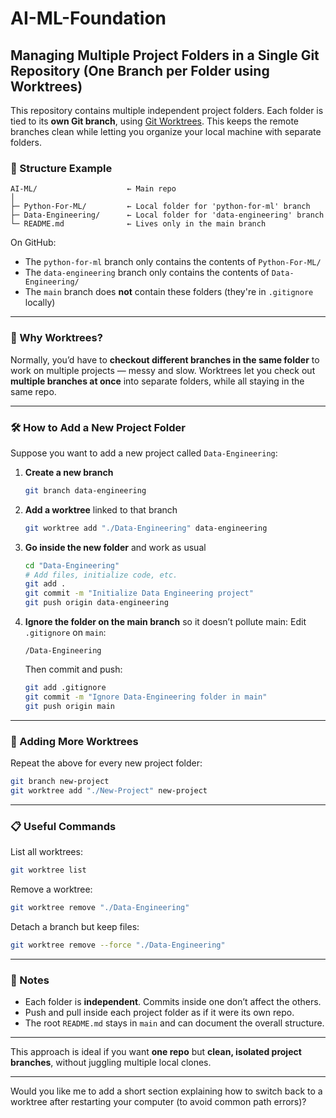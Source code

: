 # AI-ML-Foundation


## Managing Multiple Project Folders in a Single Git Repository (One Branch per Folder using Worktrees)

This repository contains multiple independent project folders.
Each folder is tied to its **own Git branch**, using [Git Worktrees](https://git-scm.com/docs/git-worktree). This keeps the remote branches clean while letting you organize your local machine with separate folders.

### 📁 Structure Example

```
AI-ML/                    ← Main repo
│
├─ Python-For-ML/         ← Local folder for 'python-for-ml' branch
├─ Data-Engineering/      ← Local folder for 'data-engineering' branch
└─ README.md              ← Lives only in the main branch
```

On GitHub:

* The `python-for-ml` branch only contains the contents of `Python-For-ML/`
* The `data-engineering` branch only contains the contents of `Data-Engineering/`
* The `main` branch does **not** contain these folders (they're in `.gitignore` locally)

---

### 🧭 Why Worktrees?

Normally, you’d have to **checkout different branches in the same folder** to work on multiple projects — messy and slow.
Worktrees let you check out **multiple branches at once** into separate folders, while all staying in the same repo.

---

### 🛠 How to Add a New Project Folder

Suppose you want to add a new project called `Data-Engineering`:

1. **Create a new branch**

   ```bash
   git branch data-engineering
   ```

2. **Add a worktree** linked to that branch

   ```bash
   git worktree add "./Data-Engineering" data-engineering
   ```

3. **Go inside the new folder** and work as usual

   ```bash
   cd "Data-Engineering"
   # Add files, initialize code, etc.
   git add .
   git commit -m "Initialize Data Engineering project"
   git push origin data-engineering
   ```

4. **Ignore the folder on the main branch** so it doesn’t pollute main:
   Edit `.gitignore` on `main`:

   ```
   /Data-Engineering
   ```

   Then commit and push:

   ```bash
   git add .gitignore
   git commit -m "Ignore Data-Engineering folder in main"
   git push origin main
   ```

---

### 🌿 Adding More Worktrees

Repeat the above for every new project folder:

```bash
git branch new-project
git worktree add "./New-Project" new-project
```

---

### 📋 Useful Commands

List all worktrees:

```bash
git worktree list
```

Remove a worktree:

```bash
git worktree remove "./Data-Engineering"
```

Detach a branch but keep files:

```bash
git worktree remove --force "./Data-Engineering"
```

---

### 📝 Notes

* Each folder is **independent**. Commits inside one don’t affect the others.
* Push and pull inside each project folder as if it were its own repo.
* The root `README.md` stays in `main` and can document the overall structure.

---

This approach is ideal if you want **one repo** but **clean, isolated project branches**, without juggling multiple local clones.

---

Would you like me to add a short section explaining how to switch back to a worktree after restarting your computer (to avoid common path errors)?
